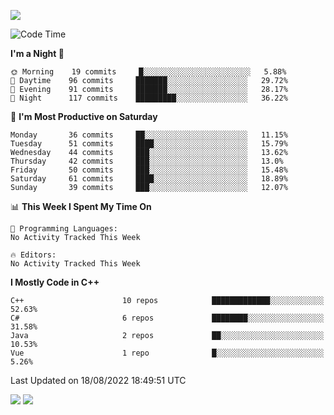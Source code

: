![](https://komarev.com/ghpvc/?username=lilpidgey&color=red)
<!--START_SECTION:waka-->
![Code Time](http://img.shields.io/badge/Code%20Time-1%2C353%20hrs%2059%20mins-blue)

**I'm a Night 🦉** 

```text
🌞 Morning    19 commits     █░░░░░░░░░░░░░░░░░░░░░░░░   5.88% 
🌆 Daytime    96 commits     ███████░░░░░░░░░░░░░░░░░░   29.72% 
🌃 Evening    91 commits     ███████░░░░░░░░░░░░░░░░░░   28.17% 
🌙 Night      117 commits    █████████░░░░░░░░░░░░░░░░   36.22%

```
📅 **I'm Most Productive on Saturday** 

```text
Monday       36 commits     ██░░░░░░░░░░░░░░░░░░░░░░░   11.15% 
Tuesday      51 commits     ████░░░░░░░░░░░░░░░░░░░░░   15.79% 
Wednesday    44 commits     ███░░░░░░░░░░░░░░░░░░░░░░   13.62% 
Thursday     42 commits     ███░░░░░░░░░░░░░░░░░░░░░░   13.0% 
Friday       50 commits     ███░░░░░░░░░░░░░░░░░░░░░░   15.48% 
Saturday     61 commits     ████░░░░░░░░░░░░░░░░░░░░░   18.89% 
Sunday       39 commits     ███░░░░░░░░░░░░░░░░░░░░░░   12.07%

```


📊 **This Week I Spent My Time On** 

```text
💬 Programming Languages: 
No Activity Tracked This Week

🔥 Editors: 
No Activity Tracked This Week

```

**I Mostly Code in C++** 

```text
C++                      10 repos            █████████████░░░░░░░░░░░░   52.63% 
C#                       6 repos             ████████░░░░░░░░░░░░░░░░░   31.58% 
Java                     2 repos             ██░░░░░░░░░░░░░░░░░░░░░░░   10.53% 
Vue                      1 repo              █░░░░░░░░░░░░░░░░░░░░░░░░   5.26%

```



 Last Updated on 18/08/2022 18:49:51 UTC
<!--END_SECTION:waka-->
![](https://hit.yhype.me/github/profile?user_id=42968544)
![](https://komarev.com/ghpvc/?lilpidgey)
